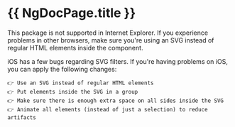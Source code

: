 # {{ NgDocPage.title }}

This package is not supported in Internet Explorer. If you experience problems in other browsers, make sure you're using an SVG instead of regular HTML elements inside the component.

iOS has a few bugs regarding SVG filters. If you're having problems on iOS, you can apply the following changes:

    👉 Use an SVG instead of regular HTML elements
    👉 Put elements inside the SVG in a group
    👉 Make sure there is enough extra space on all sides inside the SVG
    👉 Animate all elements (instead of just a selection) to reduce artifacts
